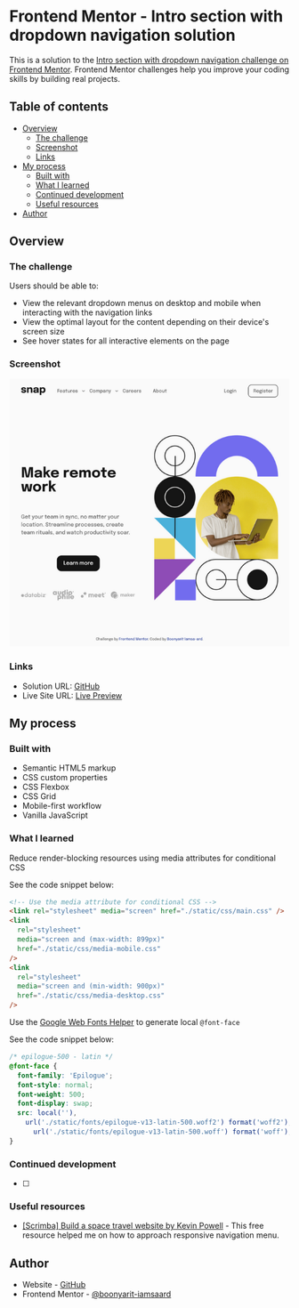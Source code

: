 # Frontend Mentor - Intro section with dropdown navigation solution

This is a solution to the [Intro section with dropdown navigation challenge on Frontend Mentor](https://www.frontendmentor.io/challenges/intro-section-with-dropdown-navigation-ryaPetHE5). Frontend Mentor challenges help you improve your coding skills by building real projects.

## Table of contents

- [Overview](#overview)
  - [The challenge](#the-challenge)
  - [Screenshot](#screenshot)
  - [Links](#links)
- [My process](#my-process)
  - [Built with](#built-with)
  - [What I learned](#what-i-learned)
  - [Continued development](#continued-development)
  - [Useful resources](#useful-resources)
- [Author](#author)

## Overview

### The challenge

Users should be able to:

- View the relevant dropdown menus on desktop and mobile when interacting with the navigation links
- View the optimal layout for the content depending on their device's screen size
- See hover states for all interactive elements on the page

### Screenshot

![](./screenshot.webp)

### Links

- Solution URL: [GitHub](https://github.com/boonyarit-iamsaard/fm-intro-section-with-dropdown-navigation)
- Live Site URL: [Live Preview](https://boonyarit-iamsaard.github.io/fm-intro-section-with-dropdown-navigation/)

## My process

### Built with

- Semantic HTML5 markup
- CSS custom properties
- CSS Flexbox
- CSS Grid
- Mobile-first workflow
- Vanilla JavaScript

### What I learned

Reduce render-blocking resources using media attributes for conditional CSS

See the code snippet below:

```html
<!-- Use the media attribute for conditional CSS -->
<link rel="stylesheet" media="screen" href="./static/css/main.css" />
<link
  rel="stylesheet"
  media="screen and (max-width: 899px)"
  href="./static/css/media-mobile.css"
/>
<link
  rel="stylesheet"
  media="screen and (min-width: 900px)"
  href="./static/css/media-desktop.css"
/>
```

Use the [Google Web Fonts Helper](https://google-webfonts-helper.herokuapp.com/fonts) to generate local `@font-face`

See the code snippet below:

```css
/* epilogue-500 - latin */
@font-face {
  font-family: 'Epilogue';
  font-style: normal;
  font-weight: 500;
  font-display: swap;
  src: local(''),
    url('./static/fonts/epilogue-v13-latin-500.woff2') format('woff2'), /* Chrome 26+, Opera 23+, Firefox 39+ */
      url('./static/fonts/epilogue-v13-latin-500.woff') format('woff'); /* Chrome 6+, Firefox 3.6+, IE 9+, Safari 5.1+ */
}
```

### Continued development

- [ ]

### Useful resources

- [[Scrimba] Build a space travel website by Kevin Powell](https://scrimba.com/learn/spacetravel) - This free resource helped me on how to approach responsive navigation menu.

## Author

- Website - [GitHub](https://github.com/boonyarit-iamsaard)
- Frontend Mentor - [@boonyarit-iamsaard](https://www.frontendmentor.io/profile/boonyarit-iamsaard)
